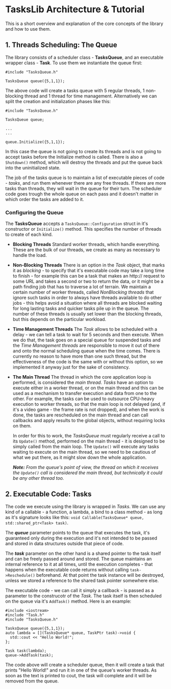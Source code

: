 # TasksLib Architecture & Tutorial #

This is a short overview and explanation of the core concepts of the library and how to use them.


## 1. Threads Scheduling: The Queue ##

The library consists of a scheduler class - **TasksQueue**, and an executable wrapper class - **Task**. To use them we instantiate the queue first:

```
#include "TasksQueue.h"

TasksQueue queue({5,1,1});
```

The above code will create a tasks queue with 5 regular threads, 1 non-blocking thread and 1 thread for time management. Alternatively we can split the creation and initialization phases like this:

```
#include "TasksQueue.h"

TasksQueue queue;

...
...

queue.Initialize({5,1,1});
```

In this case the queue is not going to create its threads and is not going to accept tasks before the Initialize method is called. There is also a `Shutdown()` method, which will destroy the threads and put the queue back into the uninitialized state.

The job of the tasks queue is to maintain a list of executable pieces of code  - *tasks*, and run them whenever there are any free threads. If there are more tasks than threads, they will wait in the queue for their turn. The scheduler code goes trough the whole queue on each pass and it doesn't matter in which order the tasks are added to it.

### Configuring the Queue ###

The **TasksQueue** accepts a `TasksQueue::Configuration` struct in it's constructor or `Initialize()` method. This specifies the number of threads to create of each kind.

- **Blocking Threads**
  Standard worker threads, which handle everything. These are the bulk of our threads, we create as many as necessary to handle the load.
- **Non-Blocking Threads**
  There is an option in the *Task* object, that marks it as *blocking* - to specify that it's executable code may take a long time to finish - for example this can be a task that makes an http:// request to some URL and takes a second or two to return the data, or it might be a path finding job that has to traverse a lot of terrain. We maintain a certain number of worker threads, called *NonBlocking threads* that ignore such tasks in order to always have threads available to do other jobs - this helps avoid a situation where all threads are blocked waiting for long lasting tasks and quicker tasks pile up in the queue. The number of these threads is usually set lower than the blocking threads, but this depends on the particular workload.
- **Time Management Threads**
  The *Task* allows to be scheduled with a delay - we can tell a task to wait for 5 seconds and then execute. When we do that, the task goes on a special queue for suspended tasks and the *Time Management threads* are responsible to move it out of there and onto the normal scheduling queue when the time comes. There is currently no reason to have more than one such thread, but the effectiveness of the code is the same with or without this option, so we implemented it anyway just for the sake of consistency.
- **The Main Thread**
  The thread in which the core application loop is performed, is considered the *main thread*. *Tasks* have an option to execute either in a worker thread, or on the main thread and this can be used as a mechanism to transfer execution and data from one to the other. For example, the tasks can be used to outsource CPU-heavy execution to worker threads, so that the main loop is not delayed (and, if it's a video game - the frame rate is not dropped), and when the work is done, the tasks are rescheduled on the main thread and can call callbacks and apply results to the global objects, without requiring locks on them.
  
  In order for this to work, the *TasksQueue* must regularly receive a call to its `Update()` method, performed on the main thread - it is designed to be simply called from the main loop. The `Update()` will execute any tasks waiting to execute on the main thread, so we need to be cautious of what we put there, as it might slow down the whole application.
  
  ***Note:*** *From the *queue's* point of view, the thread on which it receives the `Update()` call is considered the main thread, but technically it could be any other thread too.*


## 2. Executable Code: Tasks ##

The code we execute using the library is wrapped in *Tasks*. We can use any kind of a callable - a function, a lambda, a bind to a class method - as long as it's signature looks like this: `void Callable(TasksQueue* queue, std::shared_ptr<Task> task)`. 

The ***queue*** parameter points to the queue that executes the task, it's guaranteed only during the execution and it's not intended to be passed and stored in data structures outside that piece of code. 

The ***task*** parameter on the other hand is a shared pointer to the task itself and can be freely passed around and stored. The queue maintains an internal reference to it at all times, until the execution completes - that happens when the executable code returns without calling `task->Reschedule()` beforehand. At that point the task instance will be destroyed, unless we stored a reference to the shared task pointer somewhere else.

The executable code - we can call it simply a callback - is passed as a parameter to the construcotr of the *Task*. The task itself is then scheduled on the queue via it's `AddTask()` method. Here is an example:

```
#include <iostream>
#include "Task.h"
#include "TasksQueue.h"

TasksQueue queue({5,1,1});
auto lambda = [](TasksQueue* queue, TaskPtr task)->void {
  std::cout << "Hello World!";
};

Task task(lambda);
queue->AddTask(task);
```

The code above will create a scheduler queue, then it will create a task that prints "Hello World!" and run it in one of the queue's worker threads. As soon as the text is printed to cout, the task will complete and it will be removed from the queue.
